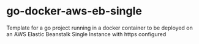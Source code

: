 # go-docker-aws-eb-single
Template for a go project running in a docker container to be deployed on an AWS Elastic Beanstalk Single Instance with https configured
